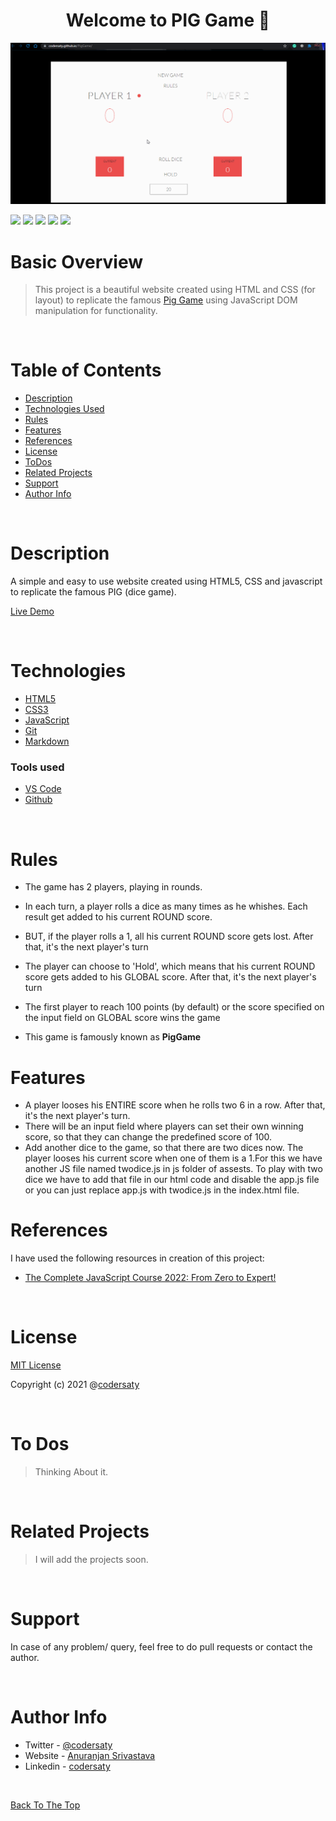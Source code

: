 <h1 align="center" id="top">Welcome to PIG Game 👋</h1>
<p align="center"><img src="assests/videos/demo.gif"></p>

![](https://img.shields.io/badge/CSS-3-blue)
![](https://img.shields.io/badge/HTML-5-blue)
![](https://img.shields.io/badge/JavaScript-ES6-blue)
![](https://img.shields.io/badge/git-%20-grey)
![](https://img.shields.io/badge/github-%20-grey)


# Basic Overview

> This project is a beautiful website created using HTML and CSS (for layout) to replicate the famous [Pig Game](https://en.wikipedia.org/wiki/Pig_(dice_game)) using JavaScript DOM manipulation for functionality. 
<br/>


# Table of Contents

- [Description](#description)
- [Technologies Used](#technologies)
- [Rules](#Rules)
- [Features](#Features)
- [References](#references)
- [License](#license)
- [ToDos](#To-Dos)
- [Related Projects](#related-projects)
- [Support](#support)
- [Author Info](#author-info)

<br/>

# Description

A simple and easy to use website created using HTML5, CSS and javascript to replicate the famous PIG (dice game).

[Live Demo](https://codersaty.github.io/PigGame/)

<br/>

# Technologies

- [HTML5](https://en.wikipedia.org/wiki/HTML5)
- [CSS3](https://en.wikipedia.org/wiki/CSS)
- [JavaScript](https://en.wikipedia.org/wiki/JavaScript)
- [Git](https://en.wikipedia.org/wiki/Git)
- [Markdown](https://en.wikipedia.org/wiki/Markdown)

### Tools used

- [VS Code](https://en.wikipedia.org/wiki/Visual_Studio_Code)
- [Github](https://en.wikipedia.org/wiki/GitHub)

<br/>

# Rules

- The game has 2 players, playing in rounds.

- In each turn, a player rolls a dice as many times as he whishes. Each result get added to his current ROUND score.

- BUT, if the player rolls a 1, all his current ROUND score gets lost. After that, it's the next
player's turn

- The player can choose to 'Hold', which means that his current ROUND score gets added to his GLOBAL score. After that, it's the next player's turn

- The first player to reach 100 points (by default) or the score specified on the input field on GLOBAL score wins the game

- This game is famously known as <b>PigGame</b>

# Features

- A player looses his ENTIRE score when he rolls two 6 in a row. After that, it's the next player's turn.
- There will be an input field where players can set their own winning score, so that they can change the predefined score of 100.
- Add another dice to the game, so that there are two dices now. The player looses his current score when one of them is a 1.For this we have another JS file named twodice.js in js folder of assests. To play with two dice we have to add that file in our html code and disable the app.js file or you can just replace app.js with twodice.js in the index.html file.

# References

I have used the following resources in creation of this project:

- [The Complete JavaScript Course 2022: From Zero to Expert!](https://www.udemy.com/course/the-complete-javascript-course//)



<br/>

# License

[MIT License](LICENSE.md)

Copyright (c) 2021 @[codersaty](http://codersaty.github.io/Portfolio)

<br/>

# To Dos

> Thinking About it.


<br/>

# Related Projects


> I will add the projects soon.


<br/>


# Support

In case of any problem/ query, feel free to do pull requests or contact the author.

<br/>

# Author Info

- Twitter - [@codersaty](https://twitter.com/codersaty)
- Website - [Anuranjan Srivastava](http://codersaty.github.io/Portfolio)
- Linkedin - [codersaty](https://www.linkedin.com/in/codersaty)

<br/>

[Back To The Top](#top)